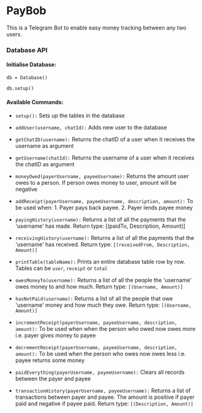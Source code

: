 # PayBob

This is a Telegram Bot to enable easy money tracking between any two users.

### Database API
#### Initialise Database:
`db = Database()`

`db.setup()`

#### **Available Commands:**

- `setup():` Sets up the tables in the database

- `addUser(username, chatId):` Adds new user to the database

- `getChatID(username):` Returns the chatID of a user when it receives the username as argument

- `getUsername(chatId):` Returns the username of a user when it receives the chatID as argument

- `moneyOwed(payerUsername, payeeUsername):` Returns the amount user owes to a person. If person owes money to user, amount will be negative

- `addReceipt(payerUsername, payeeUsername, description, amount):` To be used when: 1. Payer pays back payee. 2. Payer lends payee money

- `payingHistory(username):` Returns a list of all the payments that the 'username' has made. Return type: [(paidTo, Description, Amount)]

- `receivingHistory(username):` Returns a list of all the payments that the 'username' has received. Return type: `[(receivedFrom, Description, Amount)]`

- `printTable(tableName):` Prints an entire database table row by row. Tables can be `user`, `receipt` or `total`

- `owesMoneyTo(username):` Returns a list of all the people the 'username' owes money to and how much. Return type: `[(Username, Amount)]`

- `hasNotPaid(username):` Returns a list of all the people that owe 'username' money and how much they owe. Return type: `[(Username, Amount)]`

- `incrementReceipt(payerUsername, payeeUsername, description, amount):` To be used when when the person who owed now owes more i.e. payer gives money to payee

- `decrementReceipt(payerUsername, payeeUsername, description, amount):` To be used when the person who owes now owes less i.e. payee returns some money

- `paidEverything(payerUsername, payeeUsername):` Clears all records between the payer and payee

- `transactionHistory(payerUsername, payeeUsername):` Returns a list of transactions between payer and payee. The amount is positive if payer paid and negative if payee paid. Return type: `[(Description, Amount)]`
